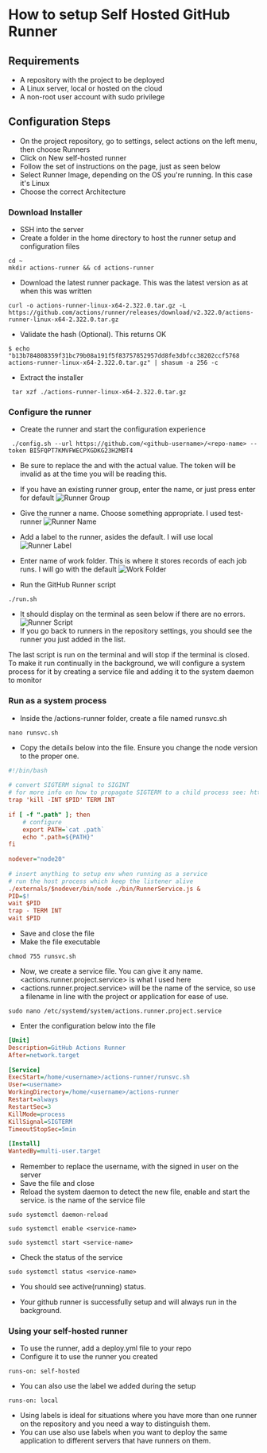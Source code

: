 # How to setup Self Hosted GitHub Runner

## Requirements

- A repository with the project to be deployed
- A Linux server, local or hosted on the cloud
- A non-root user account with sudo privilege

## Configuration Steps

- On the project repository, go to settings, select actions on the left menu, then choose Runners
- Click on New self-hosted runner
- Follow the set of instructions on the page, just as seen below
- Select Runner Image, depending on the OS you're running. In this case it's Linux
- Choose the correct Architecture

### Download Installer

- SSH into the server
- Create a folder in the home directory to host the runner setup and configuration files
```console
cd ~
mkdir actions-runner && cd actions-runner
```

- Download the latest runner package. This was the latest version as at when this was written
```console
curl -o actions-runner-linux-x64-2.322.0.tar.gz -L https://github.com/actions/runner/releases/download/v2.322.0/actions-runner-linux-x64-2.322.0.tar.gz
```

- Validate the hash (Optional). This returns OK
```console
$ echo "b13b784808359f31bc79b08a191f5f83757852957dd8fe3dbfcc38202ccf5768  actions-runner-linux-x64-2.322.0.tar.gz" | shasum -a 256 -c
```

- Extract the installer
```console
 tar xzf ./actions-runner-linux-x64-2.322.0.tar.gz
```

### Configure the runner

- Create the runner and start the configuration experience
```console
 ./config.sh --url https://github.com/<github-username>/<repo-name> --token BI5FQPT7KMVFWECPXGDKG23H2MBT4
```
- Be sure to replace the <github-username> and <repo-name> with the actual value. The token will be invalid as at the time you will be reading this.

- If you have an existing runner group, enter the name, or just press enter for default
![Runner Group](runner-group.png)
- Give the runner a name. Choose something appropriate. I used test-runner
![Runner Name](runner-name.png)
- Add a label to the runner, asides the default. I will use local
![Runner Label](runner-label.png)
- Enter name of work folder. This is where it stores records of each job runs. I will go with the default
![Work Folder](runner-work-folder.png)

- Run the GitHub Runner script
```console
./run.sh
```
- It should display on the terminal as seen below if there are no errors.
![Runner Script](runner-script.png)
- If you go back to runners in the repository settings, you should see the runner you just added in the list.

The last script is run on the terminal and will stop if the terminal is closed. To make it run continually in the background, we will configure a system process for it by creating a service file and adding it to the system daemon to monitor

### Run as a system process
- Inside the /actions-runner folder, create a file named runsvc.sh
```console
nano runsvc.sh
```
- Copy the details below into the file. Ensure you change the node version to the proper one.
```ini
#!/bin/bash
 
# convert SIGTERM signal to SIGINT
# for more info on how to propagate SIGTERM to a child process see: http://veithen.github.io/2014/11/16/sigterm-propagation.html
trap 'kill -INT $PID' TERM INT
 
if [ -f ".path" ]; then
    # configure
    export PATH=`cat .path`
    echo ".path=${PATH}"
fi
 
nodever="node20"
 
# insert anything to setup env when running as a service
# run the host process which keep the listener alive
./externals/$nodever/bin/node ./bin/RunnerService.js &
PID=$!
wait $PID
trap - TERM INT
wait $PID
```
- Save and close the file
- Make the file executable
```console
chmod 755 runsvc.sh
```

- Now, we create a service file. You can give it any name. <actions.runner.project.service> is what I used here
- <actions.runner.project.service> will be the name of the service, so use a filename in line with the project or application for ease of use.
```console
sudo nano /etc/systemd/system/actions.runner.project.service
```
- Enter the configuration below into the file
```ini
[Unit]
Description=GitHub Actions Runner
After=network.target
 
[Service]
ExecStart=/home/<username>/actions-runner/runsvc.sh
User=<username>
WorkingDirectory=/home/<username>/actions-runner
Restart=always
RestartSec=3
KillMode=process
KillSignal=SIGTERM
TimeoutStopSec=5min
 
[Install]
WantedBy=multi-user.target
```
- Remember to replace the username, with the signed in user on the server
- Save the file and close
- Reload the system daemon to detect the new file, enable and start the service. <service-name> is the name of the service file
```console
sudo systemctl daemon-reload
```
```console
sudo systemctl enable <service-name>
```
```console
sudo systemctl start <service-name>
```
- Check the status of the service
```console
sudo systemctl status <service-name>
```
- You should see active(running) status.

- Your github runner is successfully setup and will always run in the background.


### Using your self-hosted runner

- To use the runner, add a deploy.yml file to your repo
- Configure it to use the runner you created
```console
runs-on: self-hosted
```
- You can also use the label we added during the setup
```console
runs-on: local
```
- Using labels is ideal for situations where you have more than one runner on the repository and you need a way to distinguish them.
- You can use also use labels when you want to deploy the same application to different servers that have runners on them.
